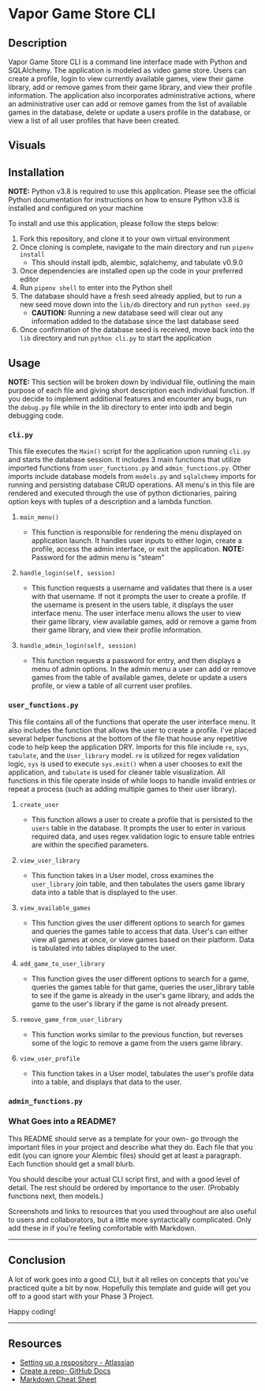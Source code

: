 # Vapor Game Store CLI

## Description

Vapor Game Store CLI is a command line interface made with Python and SQLAlchemy. The application is modeled as video game store. Users can create a profile, login to view currently available games, view their game library, add or remove games from their game library, and view their profile information. The application also incorporates administrative actions, where an administrative user can add or remove games from the list of available games in the database, delete or update a users profile in the database, or view a list of all user profiles that have been created.

## Visuals

## Installation

**NOTE:** Python v3.8 is required to use this application. Please see the official Python documentation for instructions on how to ensure Python v3.8 is installed and configured on your machine

To install and use this application, please follow the steps below:

1. Fork this repository, and clone it to your own virtual environment
2. Once cloning is complete, navigate to the main directory and run `pipenv install`
    - This should install ipdb, alembic, sqlalchemy, and tabulate v0.9.0
3. Once dependencies are installed open up the code in your preferred editor
4. Run `pipenv shell` to enter into the Python shell
5. The database should have a fresh seed already applied, but to run a new seed move down into the `lib/db` directory and run `python seed.py`
    - **CAUTION:** Running a new database seed will clear out any information added to the database since the last database seed
6. Once confirmation of the database seed is received, move back into the `lib` directory and run `python cli.py` to start the application

## Usage

**NOTE:** This section will be broken down by individual file, outlining the main purpose of each file and giving short description each individual function. If you decide to implement additional features and encounter any bugs, run the `debug.py` file while in the lib directory to enter into ipdb and begin debugging code.

### `cli.py`

This file executes the `Main()` script for the application upon running `cli.py` and starts the database session. It includes 3 main functions that utilize imported functions from `user_functions.py` and `admin_functions.py`. Other imports include database models from `models.py` and `sqlalchemy` imports for running and persisting database CRUD operations. All menu's in this file are rendered and executed through the use of python dictionaries, pairing option keys with tuples of a description and a lambda function.

1. `main_menu()`
    - This function is responsible for rendering the menu displayed on application launch. It handles user inputs to either login, create a profile, access the admin interface, or exit the application. **NOTE:** Password for the admin menu is "steam"

2. `handle_login(self, session)`
    - This function requests a username and validates that there is a user with that username. If not it prompts the user to create a profile. If the username is present in the users table, it displays the user interface menu. The user interface menu allows the user to view their game library, view available games, add or remove a game from their game library, and view their profile information.

3. `handle_admin_login(self, session)`
    - This function requests a password for entry, and then displays a menu of admin options. In the admin menu a user can add or remove games from the table of available games, delete or update a users profile, or view a table of all current user profiles.

### `user_functions.py`

This file contains all of the functions that operate the user interface menu. It also includes the function that allows the user to create a profile. I've placed several helper functions at the bottom of the file that house any repetitive code to help keep the application DRY. Imports for this file include `re`, `sys`, `tabulate`, and the `User_library` model. `re` is utilized for regex validation logic, `sys` is used to execute `sys.exit()` when a user chooses to exit the application, and `tabulate` is used for cleaner table visualization. All functions in this file operate inside of while loops to handle invalid entries or repeat a process (such as adding multiple games to their user library).

1. `create_user`
    - This function allows a user to create a profile that is persisted to the `users` table in the database. It prompts the user to enter in various required data, and uses regex validation logic to ensure table entries are within the specified parameters.

2. `view_user_library`
    - This function takes in a User model, cross examines the `user_library` join table, and then tabulates the users game library data into a table that is displayed to the user.

3. `view_available_games`
    - This function gives the user different options to search for games and queries the games table to access that data. User's can either view all games at once, or view games based on their platform. Data is tabulated into tables displayed to the user. 

4. `add_game_to_user_library`
    - This function gives the user different options to search for a game, queries the games table for that game, queries the user_library table to see if the game is already in the user's game library, and adds the game to the user's library if the game is not already present.

5. `remove_game_from_user_library`
    - This function works similar to the previous function, but reverses some of the logic to remove a game from the users game library.

6. `view_user_profile`
    - This function takes in a User model, tabulates the user's profile data into a table, and displays that data to the user.

### `admin_functions.py`



### What Goes into a README?

This README should serve as a template for your own- go through the important
files in your project and describe what they do. Each file that you edit
(you can ignore your Alembic files) should get at least a paragraph. Each
function should get a small blurb.

You should descibe your actual CLI script first, and with a good level of
detail. The rest should be ordered by importance to the user. (Probably
functions next, then models.)

Screenshots and links to resources that you used throughout are also useful to
users and collaborators, but a little more syntactically complicated. Only add
these in if you're feeling comfortable with Markdown.

***

## Conclusion

A lot of work goes into a good CLI, but it all relies on concepts that you've
practiced quite a bit by now. Hopefully this template and guide will get you
off to a good start with your Phase 3 Project.

Happy coding!

***

## Resources

- [Setting up a respository - Atlassian](https://www.atlassian.com/git/tutorials/setting-up-a-repository)
- [Create a repo- GitHub Docs](https://docs.github.com/en/get-started/quickstart/create-a-repo)
- [Markdown Cheat Sheet](https://www.markdownguide.org/cheat-sheet/)
